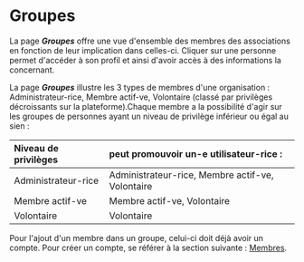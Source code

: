 # Groupes 

La page ***Groupes*** offre une vue d'ensemble des membres des associations en fonction de leur implication dans celles-ci. Cliquer sur une personne permet d'accéder à son profil et ainsi d'avoir accès à des informations la concernant.

La page ***Groupes*** illustre les 3 types de membres d'une organisation : Administrateur-rice, Membre actif-ve, Volontaire (classé par privilèges décroissants sur la plateforme).Chaque membre a la possibilité d'agir sur les groupes de personnes ayant un niveau de privilège inférieur ou égal au sien :

| Niveau de privilèges | peut promouvoir un-e utilisateur-rice :          |
|:---------------------|:-------------------------------------------------|
| Administrateur-rice  | Administrateur-rice, Membre actif-ve, Volontaire |
| Membre actif-ve      | Membre actif-ve, Volontaire                      |
| Volontaire           | Volontaire                                       |

Pour l'ajout d'un membre dans un groupe, celui-ci doit déjà avoir un compte. Pour créer un compte, se référer à la section suivante : [Membres](members.md).